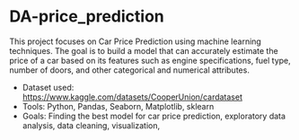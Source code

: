 # DA-price_prediction
This project focuses on Car Price Prediction using machine learning techniques. The goal is to build a model that can accurately estimate the price of a car based on its features such as engine specifications, fuel type, number of doors, and other categorical and numerical attributes.
- Dataset used: https://www.kaggle.com/datasets/CooperUnion/cardataset
- Tools: Python, Pandas, Seaborn, Matplotlib, sklearn
- Goals: Finding the best model for car price prediction, exploratory data analysis, data cleaning, visualization,
